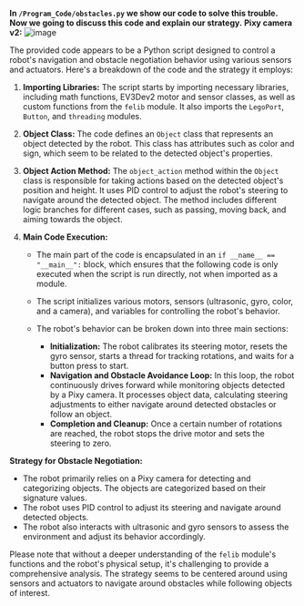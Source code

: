 **In `/Program_Code/obstacles.py` we show our code to solve this trouble. Now we going to discuss this code and explain our strategy.**
**Pixy camera v2:**
![image](https://github.com/adst0rm/wro2023-fe-Zhabailar/assets/113520087/f0c3595f-d17b-4690-baa9-3afea730232b)


The provided code appears to be a Python script designed to control a robot's navigation and obstacle negotiation behavior using various sensors and actuators. Here's a breakdown of the code and the strategy it employs:

1. **Importing Libraries:**
   The script starts by importing necessary libraries, including math functions, EV3Dev2 motor and sensor classes, as well as custom functions from the `felib` module. It also imports the `LegoPort`, `Button`, and `threading` modules.

2. **Object Class:**
   The code defines an `Object` class that represents an object detected by the robot. This class has attributes such as color and sign, which seem to be related to the detected object's properties.

3. **Object Action Method:**
   The `object_action` method within the `Object` class is responsible for taking actions based on the detected object's position and height. It uses PID control to adjust the robot's steering to navigate around the detected object. The method includes different logic branches for different cases, such as passing, moving back, and aiming towards the object.

4. **Main Code Execution:**
   - The main part of the code is encapsulated in an `if __name__ == "__main__":` block, which ensures that the following code is only executed when the script is run directly, not when imported as a module.

   - The script initializes various motors, sensors (ultrasonic, gyro, color, and a camera), and variables for controlling the robot's behavior.

   - The robot's behavior can be broken down into three main sections:
     - **Initialization:** The robot calibrates its steering motor, resets the gyro sensor, starts a thread for tracking rotations, and waits for a button press to start.
     - **Navigation and Obstacle Avoidance Loop:** In this loop, the robot continuously drives forward while monitoring objects detected by a Pixy camera. It processes object data, calculating steering adjustments to either navigate around detected obstacles or follow an object.
     - **Completion and Cleanup:** Once a certain number of rotations are reached, the robot stops the drive motor and sets the steering to zero.

**Strategy for Obstacle Negotiation:**
- The robot primarily relies on a Pixy camera for detecting and categorizing objects. The objects are categorized based on their signature values.
- The robot uses PID control to adjust its steering and navigate around detected objects.
- The robot also interacts with ultrasonic and gyro sensors to assess the environment and adjust its behavior accordingly.

Please note that without a deeper understanding of the `felib` module's functions and the robot's physical setup, it's challenging to provide a comprehensive analysis. The strategy seems to be centered around using sensors and actuators to navigate around obstacles while following objects of interest.
